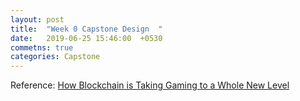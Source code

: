 ```yaml
---
layout: post
title:  "Week 0 Capstone Design  "
date:   2019-06-25 15:46:00  +0530
commetns: true 
categories: Capstone   
---
```



Reference: [How Blockchain is Taking Gaming to a Whole New Level][url]

[url]:https://medium.com/aerum-technologies/how-blockchain-is-taking-gaming-to-a-whole-new-level-5de0eb10256
[jekyll-docs]: https://jekyllrb.com/docs/home
[jekyll-gh]:   https://github.com/Youngerjesus
[jekyll-talk]: https://talk.jekyllrb.com/
